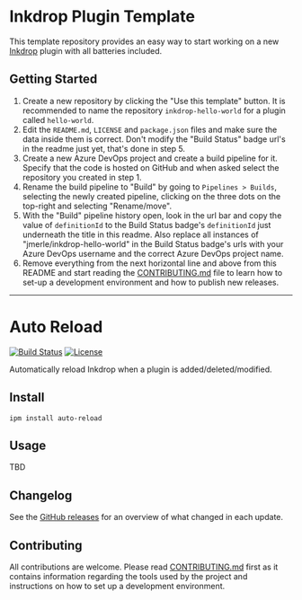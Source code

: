# Inkdrop Plugin Template

This template repository provides an easy way to start working on a new [Inkdrop](https://inkdrop.app/) plugin with all batteries included.

## Getting Started

1. Create a new repository by clicking the "Use this template" button. It is recommended to name the repository `inkdrop-hello-world` for a plugin called `hello-world`.
2. Edit the `README.md`, `LICENSE` and `package.json` files and make sure the data inside them is correct. Don't modify the "Build Status" badge url's in the readme just yet, that's done in step 5.
3. Create a new Azure DevOps project and create a build pipeline for it. Specify that the code is hosted on GitHub and when asked select the repository you created in step 1.
4. Rename the build pipeline to "Build" by going to `Pipelines > Builds`, selecting the newly created pipeline, clicking on the three dots on the top-right and selecting "Rename/move".
5. With the "Build" pipeline history open, look in the url bar and copy the value of `definitionId` to the Build Status badge's `definitionId` just underneath the title in this readme. Also replace all instances of "jmerle/inkdrop-hello-world" in the Build Status badge's urls with your Azure DevOps username and the correct Azure DevOps project name.
6. Remove everything from the next horizontal line and above from this README and start reading the [CONTRIBUTING.md](./CONTRIBUTING.md) file to learn how to set-up a development environment and how to publish new releases.

---

# Auto Reload

[![Build Status](https://dev.azure.com/jmerle/inkdrop-hello-world/_apis/build/status/Build?branchName=master)](https://dev.azure.com/jmerle/inkdrop-hello-world/_build/latest?definitionId=1&branchName=master)
[![License](https://img.shields.io/github/license/jmerle/inkdrop-auto-reload)](https://github.com/jmerle/inkdrop-auto-reload/blob/master/LICENSE)

Automatically reload Inkdrop when a plugin is added/deleted/modified.

## Install

```
ipm install auto-reload
```

## Usage

TBD

## Changelog

See the [GitHub releases](https://github.com/jmerle/inkdrop-auto-reload/releases) for an overview of what changed in each update.

## Contributing

All contributions are welcome. Please read [CONTRIBUTING.md](https://github.com/jmerle/inkdrop-auto-reload/blob/master/CONTRIBUTING.md) first as it contains information regarding the tools used by the project and instructions on how to set up a development environment.
